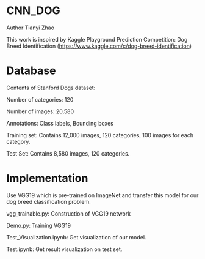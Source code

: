 # CNN_DOG
Author Tianyi Zhao

This work is inspired by Kaggle Playground Prediction Competition: Dog Breed Identification 
(https://www.kaggle.com/c/dog-breed-identification)

# Database
Contents of Stanford Dogs dataset:

Number of categories: 120

Number of images: 20,580

Annotations: Class labels, Bounding boxes


Training set: Contains 12,000 images, 120 categories, 100 images for each category.

Test Set: Contains 8,580 images, 120 categories.

# Implementation
Use VGG19 which is pre-trained on ImageNet and transfer this model for our dog breed classification problem.

vgg_trainable.py: Construction of VGG19 network

Demo.py: Training VGG19

Test_Visualization.ipynb: Get visualization of our model.

Test.ipynb: Get result visualization on test set.
